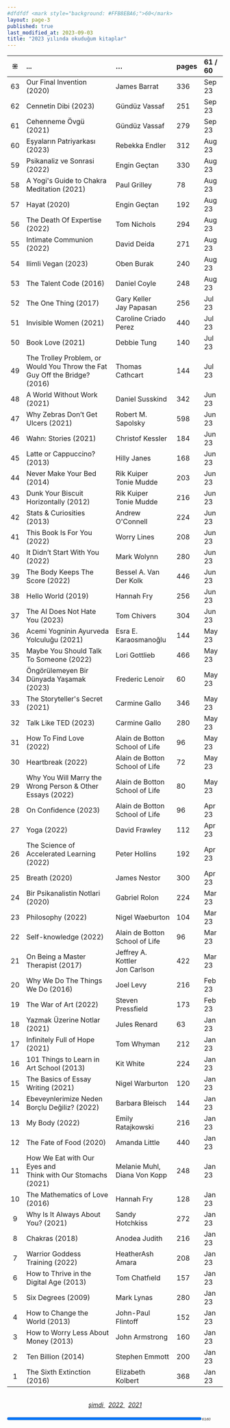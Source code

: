 ```yaml
---
#dfdfdf <mark style="background: #FFB8EBA6;">60</mark>
layout: page-3
published: true
last_modified_at: 2023-09-03
title: "2023 yılında okuduğum kitaplar"
---
```


|  ⁜  | ...                                                                        | …                                     | pages | 61 / 60 |
| :-: | :------------------------------------------------------------------------- | :------------------------------------ | :---- | :------ |
| 63  | Our Final Invention (2020)                                                 | James Barrat                          | 336   | Sep 23  |
| 62  | Cennetin Dibi (2023)                                                       | Gündüz Vassaf                         | 251   | Sep 23  |
| 61  | Cehenneme Övgü (2021)                                                      | Gündüz Vassaf                         | 279   | Sep 23  |
| 60  | Eşyaların Patriyarkası (2023)                                              | Rebekka Endler                        | 312   | Aug 23  |
| 59  | Psikanaliz ve Sonrasi (2022)                                               | Engin Geçtan                          | 330   | Aug 23  |
| 58  | A Yogi's Guide to Chakra Meditation (2021)                                 | Paul Grilley                          | 78    | Aug 23  |
| 57  | Hayat (2020)                                                               | Engin Geçtan                          | 192   | Aug 23  |
| 56  | The Death Of Expertise (2022)                                              | Tom Nichols                           | 294   | Aug 23  |
| 55  | Intimate Communion (2022)                                                  | David Deida                           | 271   | Aug 23  |
| 54  | Ilimli Vegan (2023)                                                        | Oben Burak                            | 240   | Aug 23  |
| 53  | The Talent Code (2016)                                                     | Daniel Coyle                          | 248   | Aug 23  |
| 52  | The One Thing (2017)                                                       | Gary Keller <br /> Jay Papasan        | 256   | Jul 23  |
| 51  | Invisible Women (2021)                                                     | Caroline Criado Perez                 | 440   | Jul 23  |
| 50  | Book Love (2021)                                                           | Debbie Tung                           | 140   | Jul 23  |
| 49  | The Trolley Problem, or Would You Throw the Fat Guy Off the Bridge? (2016) | Thomas Cathcart                       | 144   | Jul 23  |
| 48  | A World Without Work (2021)                                                | Daniel Susskind                       | 342   | Jun 23  |
| 47  | Why Zebras Don’t Get Ulcers (2021)                                         | Robert M. Sapolsky                    | 598   | Jun 23  |
| 46  | Wahn: Stories (2021)                                                       | Christof Kessler                      | 184   | Jun 23  |
| 45  | Latte or Cappuccino? (2013)                                                | Hilly Janes                           | 168   | Jun 23  |
| 44  | Never Make Your Bed (2014)                                                 | Rik Kuiper <br /> Tonie Mudde         | 203   | Jun 23  |
| 43  | Dunk Your Biscuit Horizontally (2012)                                      | Rik Kuiper <br /> Tonie Mudde         | 216   | Jun 23  |
| 42  | Stats & Curiosities (2013)                                                 | Andrew O'Connell                      | 224   | Jun 23  |
| 41  | This Book Is For You (2022)                                                | Worry Lines                           | 208   | Jun 23  |
| 40  | It Didn’t Start With You (2022)                                            | Mark Wolynn                           | 280   | Jun 23  |
| 39  | The Body Keeps The Score (2022)                                            | Bessel A. Van Der Kolk                | 446   | Jun 23  |
| 38  | Hello World (2019)                                                         | Hannah Fry                            | 256   | Jun 23  |
| 37  | The AI Does Not Hate You (2023)                                            | Tom Chivers                           | 304   | Jun 23  |
| 36  | Acemi Yogninin Ayurveda Yolculuğu (2021)                                   | Esra E. Karaosmanoğlu                 | 144   | May 23  |
| 35  | Maybe You Should Talk To Someone (2022)                                    | Lori Gottlieb                         | 466   | May 23  |
| 34  | Öngörülemeyen Bir Dünyada Yaşamak (2023)                                   | Frederic Lenoir                       | 60    | May 23  |
| 33  | The Storyteller's Secret (2021)                                            | Carmine Gallo                         | 346   | May 23  |
| 32  | Talk Like TED (2023)                                                       | Carmine Gallo                         | 280   | May 23  |
| 31  | How To Find Love (2022)                                                    | Alain de Botton <br /> School of Life | 96    | May 23  |
| 30  | Heartbreak (2022)                                                          | Alain de Botton <br /> School of Life | 72    | May 23  |
| 29  | Why You Will Marry the Wrong Person & Other Essays (2022)                  | Alain de Botton <br /> School of Life | 80    | May 23  |
| 28  | On Confidence (2023)                                                       | Alain de Botton <br /> School of Life | 96    | Apr 23  |
| 27  | Yoga (2022)                                                                | David Frawley                         | 112   | Apr 23  |
| 26  | The Science of Accelerated Learning (2022)                                 | Peter Hollins                         | 192   | Apr 23  |
| 25  | Breath (2020)                                                              | James Nestor                          | 300   | Apr 23  |
| 24  | Bir Psikanalistin Notlari (2020)                                           | Gabriel Rolon                         | 224   | Mar 23  |
| 23  | Philosophy (2022)                                                          | Nigel Waeburton                       | 104   | Mar 23  |
| 22  | Self-knowledge (2022)                                                      | Alain de Botton <br /> School of Life | 96    | Mar 23  |
| 21  | On Being a Master Therapist (2017)                                         | Jeffrey A. Kottler <br /> Jon Carlson | 422   | Mar 23  |
| 20  | Why We Do The Things We Do (2016)                                          | Joel Levy                             | 216   | Feb 23  |
| 19  | The War of Art (2022)                                                      | Steven Pressfield                     | 173   | Feb 23  |
| 18  | Yazmak Üzerine Notlar (2021)                                               | Jules Renard                          | 63    | Jan 23  |
| 17  | Infinitely Full of Hope (2021)                                             | Tom Whyman                            | 212   | Jan 23  |
| 16  | 101 Things to Learn in Art School (2013)                                   | Kit White                             | 224   | Jan 23  |
| 15  | The Basics of Essay Writing (2021)                                         | Nigel Warburton                       | 120   | Jan 23  |
| 14  | Ebeveynlerimize Neden Borçlu Değiliz? (2022)                               | Barbara Bleisch                       | 144   | Jan 23  |
| 13  | My Body (2022)                                                             | Emily Ratajkowski                     | 216   | Jan 23  |
| 12  | The Fate of Food (2020)                                                    | Amanda Little                         | 440   | Jan 23  |
| 11  | How We Eat with Our Eyes and <br /> Think with Our Stomachs (2021)         | Melanie Muhl, <br /> Diana Von Kopp   | 248   | Jan 23  |
| 10  | The Mathematics of Love (2016)                                             | Hannah Fry                            | 128   | Jan 23  |
|  9  | Why Is It Always About You? (2021)                                         | Sandy Hotchkiss                       | 272   | Jan 23  |
|  8  | Chakras (2018)                                                             | Anodea Judith                         | 216   | Jan 23  |
|  7  | Warrior Goddess Training (2022)                                            | HeatherAsh Amara                      | 208   | Jan 23  |
|  6  | How to Thrive in the Digital Age (2013)                                    | Tom Chatfıeld                         | 157   | Jan 23  |
|  5  | Six Degrees (2009)                                                         | Mark Lynas                            | 280   | Jan 23  |
|  4  | How to Change the World (2013)                                             | John-Paul Flintoff                    | 152   | Jan 23  |
|  3  | How to Worry Less About Money (2013)                                       | John Armstrong                        | 160   | Jan 23  |
|  2  | Ten Billion (2014)                                                         | Stephen Emmott                        | 200   | Jan 23  |
|  1  | The Sixth Extinction (2016)                                                | Elizabeth Kolbert                     | 368   | Jan 23  |

  <br>
<center>
<span class="link1" style="font-style: italic;"><a href="/now" title='şimdi'>şimdi </a></span> &nbsp;
<span class="link1" style="font-style: italic;"><a href="/2022" title='2022'>2022 </a></span> &nbsp; <span class="link1" style="font-style: italic;"><a href="/2021" title='2021'>2021 </a></span>
</center>

  <br>
<div><progress title="63/60" value="63" max="60" style="width: 90%;"></progress><span style="font-size: 50%; width: 5%; font-style: italic;" title="reading challenge 2023"> 63/60</span></div>
<div style="clear: both"></div>
